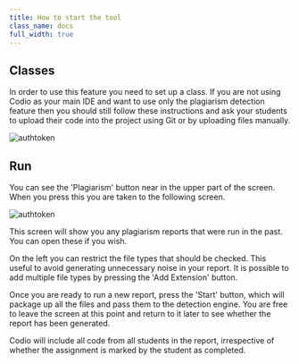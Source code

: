 ```yaml
---
title: How to start the tool
class_name: docs
full_width: true
---
```


## Classes
In order to use this feature you need to set up a class. If you are not using Codio as your main IDE and want to use only the plagiarism detection feature then you should still follow these instructions and ask your students to upload their code into the project using Git or by uploading files manually.

<img alt="authtoken" src="/img/docs/guides/plag-button.png" class="simple"/>

## Run
You can see the 'Plagiarism' button near in the upper part of the screen. When you press this you are taken to the following screen.

<img alt="authtoken" src="/img/docs/guides/plag-summary.png" class="simple"/>

This screen will show you any plagiarism reports that were run in the past. You can open these if you wish.

On the left you can restrict the file types that should be checked. This useful to avoid generating unnecessary noise in your report. It is possible to add multiple file types by pressing the 'Add Extension' button.

Once you are ready to run a new report, press the 'Start' button, which will package up all the files and pass them to the detection engine. You are free to leave the screen at this point and return to it later to see whether the report has been generated.

Codio will include all code from all students in the report, irrespective of whether the assignment is marked by the student as completed.